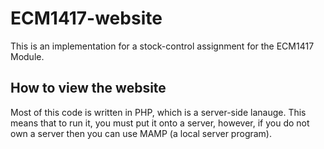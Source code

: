 # ECM1417-website
This is an implementation for a stock-control assignment for the ECM1417 Module.

## How to view the website
Most of this code is written in PHP, which is a server-side lanauge.
This means that to run it, you must put it onto a server,
however, if you do not own a server then you can use MAMP (a local server program).
